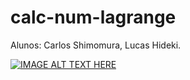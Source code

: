 # calc-num-lagrange
Alunos: Carlos Shimomura, Lucas Hideki.

[![IMAGE ALT TEXT HERE](http://img.youtube.com/vi/YOUTUBE_VIDEO_ID_HERE/0.jpg)](https://youtu.be/6K-xI56dd_E)
